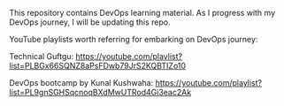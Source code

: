 This repository contains DevOps learning material. As I progress with my DevOps journey, I will be updating this repo.

YouTube playlists worth referring for embarking on DevOps journey:

Technical Guftgu: https://youtube.com/playlist?list=PLBGx66SQNZ8aPsFDwb79JrS2KQBTIZo10

DevOps bootcamp by Kunal Kushwaha: https://youtube.com/playlist?list=PL9gnSGHSqcnoqBXdMwUTRod4Gi3eac2Ak
